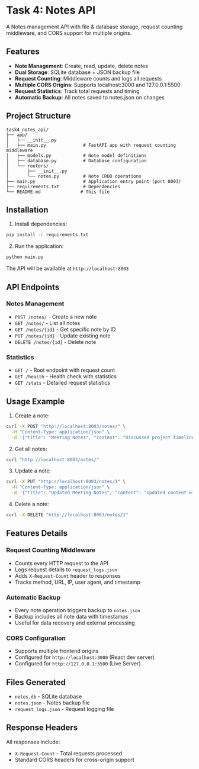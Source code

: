 # Task 4: Notes API

A Notes management API with file & database storage, request counting middleware, and CORS support for multiple origins.

## Features

- **Note Management**: Create, read, update, delete notes
- **Dual Storage**: SQLite database + JSON backup file
- **Request Counting**: Middleware counts and logs all requests
- **Multiple CORS Origins**: Supports localhost:3000 and 127.0.0.1:5500
- **Request Statistics**: Track total requests and timing
- **Automatic Backup**: All notes saved to notes.json on changes

## Project Structure

```
task4_notes_api/
├── app/
│   ├── __init__.py
│   ├── main.py              # FastAPI app with request counting middleware
│   ├── models.py            # Note model definitions
│   ├── database.py          # Database configuration
│   └── routers/
│       ├── __init__.py
│       └── notes.py         # Note CRUD operations
├── main.py                  # Application entry point (port 8003)
├── requirements.txt         # Dependencies
└── README.md               # This file
```

## Installation

1. Install dependencies:
```bash
pip install -r requirements.txt
```

2. Run the application:
```bash
python main.py
```

The API will be available at `http://localhost:8003`

## API Endpoints

### Notes Management
- `POST /notes/` - Create a new note
- `GET /notes/` - List all notes
- `GET /notes/{id}` - Get specific note by ID
- `PUT /notes/{id}` - Update existing note
- `DELETE /notes/{id}` - Delete note

### Statistics
- `GET /` - Root endpoint with request count
- `GET /health` - Health check with statistics
- `GET /stats` - Detailed request statistics

## Usage Example

1. Create a note:
```bash
curl -X POST "http://localhost:8003/notes/" \
  -H "Content-Type: application/json" \
  -d '{"title": "Meeting Notes", "content": "Discussed project timeline and deliverables"}'
```

2. Get all notes:
```bash
curl "http://localhost:8003/notes/"
```

3. Update a note:
```bash
curl -X PUT "http://localhost:8003/notes/1" \
  -H "Content-Type: application/json" \
  -d '{"title": "Updated Meeting Notes", "content": "Updated content with action items"}'
```

4. Delete a note:
```bash
curl -X DELETE "http://localhost:8003/notes/1"
```

## Features Details

### Request Counting Middleware
- Counts every HTTP request to the API
- Logs request details to `request_logs.json`
- Adds `X-Request-Count` header to responses
- Tracks method, URL, IP, user agent, and timestamp

### Automatic Backup
- Every note operation triggers backup to `notes.json`
- Backup includes all note data with timestamps
- Useful for data recovery and external processing

### CORS Configuration
- Supports multiple frontend origins
- Configured for `http://localhost:3000` (React dev server)
- Configured for `http://127.0.0.1:5500` (Live Server)

## Files Generated

- `notes.db` - SQLite database
- `notes.json` - Notes backup file
- `request_logs.json` - Request logging file

## Response Headers

All responses include:
- `X-Request-Count` - Total requests processed
- Standard CORS headers for cross-origin support

